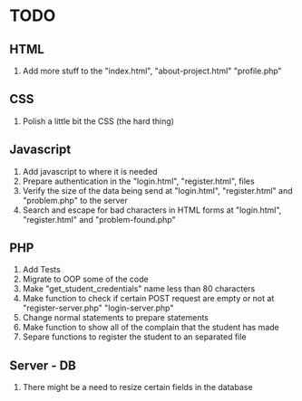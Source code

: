 # TODO

## HTML

1. Add more stuff to the "index.html", "about-project.html" "profile.php"

## CSS

1. Polish a little bit the CSS (the hard thing)

## Javascript

1. Add javascript to where it is needed
2. Prepare authentication in the "login.html", "register.html",  files
3. Verify the size of the data being send at "login.html", "register.html" and "problem.php" to the server
4. Search and escape for bad characters in HTML forms at "login.html", "register.html" and "problem-found.php"

## PHP

1. Add Tests
2. Migrate to OOP some of the code
3. Make "get_student_credentials" name less than 80 characters
4. Make function to check if certain POST request are empty or not at "register-server.php" "login-server.php"
5. Change normal statements to prepare statements
6. Make function to show all of the complain that the student has made
7. Separe functions to register the student to an separated file

## Server - DB

1. There might be a need to resize certain fields in the database
